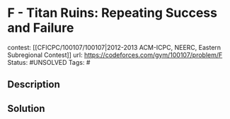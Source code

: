# F - Titan Ruins: Repeating Success and Failure

contest: [[CFICPC/100107/100107|2012-2013 ACM-ICPC, NEERC, Eastern Subregional Contest]]
url: https://codeforces.com/gym/100107/problem/F
Status: #UNSOLVED
Tags: #

## Description

## Solution


